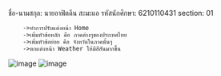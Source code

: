 ชื่อ-นามสกุล: นายอาฟิตดีน สะมะแอ
รหัสนักศึกษา: 6210110431
section: 01

        ->ทำการปรับแต่งหน้า Home  
        ->เพิ่มหัวข้อหลัก คือ ภาคต่างๆของประเทศไทย
        ->เพิ่มหัวข้อย่อย คือ จังหวัดในภาคนั้นๆ
        ->ตกแต่งหน้า Weather ให้มีสีสันมากขึ้น
        
![image](https://user-images.githubusercontent.com/86939731/126081636-6a5d4be7-0117-4bf9-a492-f3bf989f3e2c.png)
![image](https://user-images.githubusercontent.com/86939731/126081654-c8143a91-a136-41ad-80bc-67b6e1061174.png)

